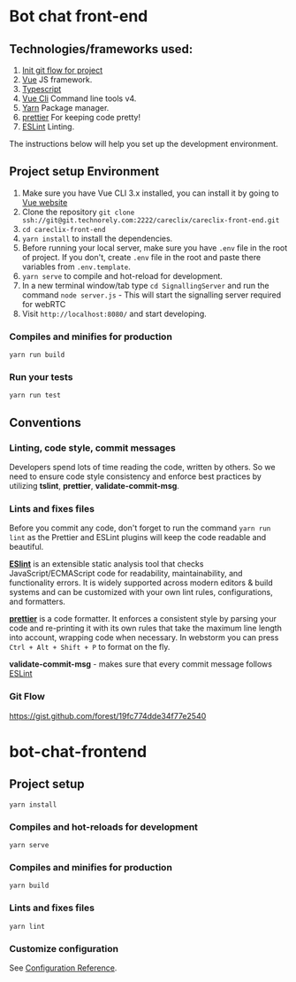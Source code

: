 # Bot chat front-end

## Technologies/frameworks used:

1. [Init git flow for project](./GITHOOKS.md)
1. [Vue](https://vuejs.org/) JS framework.
1. [Typescript](https://www.typescriptlang.org/)
1. [Vue Cli](https://cli.vuejs.org/) Command line tools v4.
1. [Yarn](https://yarnpkg.com/en/) Package manager.
1. [prettier](https://prettier.io/) For keeping code pretty!
1. [ESLint]() Linting.

The instructions below will help you set up the development environment.

## Project setup Environment

1. Make sure you have Vue CLI 3.x installed, you can install it by going to [Vue website](https://cli.vuejs.org/guide/installation.html)
1. Clone the repository `git clone ssh://git@git.technorely.com:2222/careclix/careclix-front-end.git`
1. `cd careclix-front-end`
1. `yarn install` to install the dependencies.
2. Before running your local server, make sure you have `.env` file in the root of project. If you don't, create `.env` file in the root and paste there variables from `.env.template`. 
1. `yarn serve` to compile and hot-reload for development.
1. In a new terminal window/tab type `cd SignallingServer` and run the command `node server.js` - This will start the signalling server required for webRTC
1. Visit `http://localhost:8080/` and start developing.

### Compiles and minifies for production

```
yarn run build
```

### Run your tests

```
yarn run test
```

## Conventions

### Linting, code style, commit messages

Developers spend lots of time reading the code, written by others. So we need to ensure code style consistency and enforce best practices by utilizing **tslint**, **prettier**, **validate-commit-msg**.

### Lints and fixes files

Before you commit any code, don't forget to run the command `yarn run lint` as the Prettier and ESLint plugins will keep the code readable and beautiful.

[**ESlint**](https://eslint.org/) is an extensible static analysis tool that checks JavaScript/ECMAScript code for readability, maintainability, and functionality errors. It is widely supported across modern editors & build systems and can be customized with your own lint rules, configurations, and formatters.

[**prettier**](https://prettier.io/) is a code formatter. It enforces a consistent style by parsing your code and re-printing it with its own rules that take the maximum line length into account, wrapping code when necessary. In webstorm you can press `Ctrl + Alt + Shift + P` to format on the fly.

**validate-commit-msg** - makes sure that every commit message follows [ESLint](https://github.com/conventional-changelog-archived-repos/conventional-changelog-eslint/blob/master/convention.md)

### Git Flow

https://gist.github.com/forest/19fc774dde34f77e2540



# bot-chat-frontend

## Project setup
```
yarn install
```

### Compiles and hot-reloads for development
```
yarn serve
```

### Compiles and minifies for production
```
yarn build
```

### Lints and fixes files
```
yarn lint
```

### Customize configuration
See [Configuration Reference](https://cli.vuejs.org/config/).
